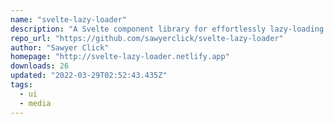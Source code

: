 ```yaml
---
name: "svelte-lazy-loader"
description: "A Svelte component library for effortlessly lazy-loading media"
repo_url: "https://github.com/sawyerclick/svelte-lazy-loader"
author: "Sawyer Click"
homepage: "http://svelte-lazy-loader.netlify.app"
downloads: 26
updated: "2022-03-29T02:52:43.435Z"
tags: 
  - ui
  - media
---
```

